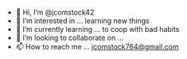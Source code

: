 - 👋 Hi, I’m @jcomstock42
- 👀 I’m interested in ... learning new things
- 🌱 I’m currently learning ... to coop with bad habits
- 💞️ I’m looking to collaborate on ...
- 📫 How to reach me ... jcomstock764@gmail.com

<!---
jcomstock42/jcomstock42 is a ✨ special ✨ repository because its `README.md` (this file) appears on your GitHub profile.
You can click the Preview link to take a look at your changes.
--->
